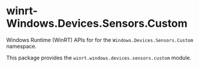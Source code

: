<!-- warning: Please don't edit this file. It was automatically generated. -->

# winrt-Windows.Devices.Sensors.Custom

Windows Runtime (WinRT) APIs for for the `Windows.Devices.Sensors.Custom` namespace.

This package provides the `winrt.windows.devices.sensors.custom` module.
